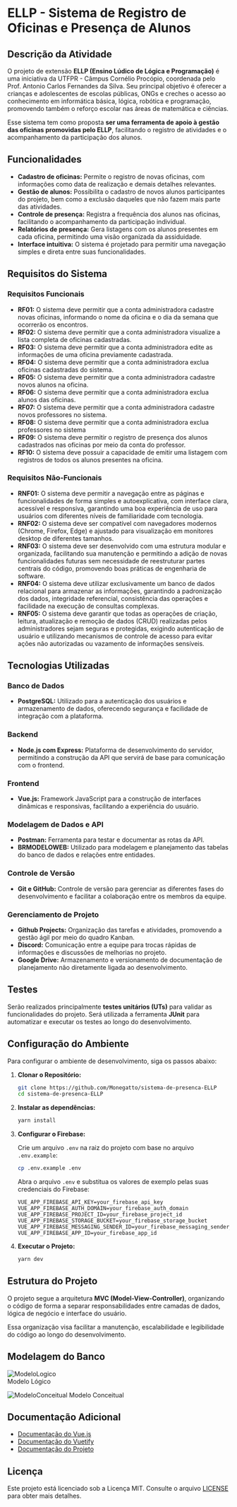 # ELLP - Sistema de Registro de Oficinas e Presença de Alunos

## Descrição da Atividade

O projeto de extensão **ELLP (Ensino Lúdico de Lógica e Programação)** é uma iniciativa da UTFPR - Câmpus Cornélio Procópio, coordenada pelo Prof. Antonio Carlos Fernandes da Silva. Seu principal objetivo é oferecer a crianças e adolescentes de escolas públicas, ONGs e creches o acesso ao conhecimento em informática básica, lógica, robótica e programação, promovendo também o reforço escolar nas áreas de matemática e ciências.

Esse sistema tem como proposta **ser uma ferramenta de apoio à gestão das oficinas promovidas pelo ELLP**, facilitando o registro de atividades e o acompanhamento da participação dos alunos.

## Funcionalidades

*   **Cadastro de oficinas:** Permite o registro de novas oficinas, com informações como data de realização e demais detalhes relevantes.
*   **Gestão de alunos:** Possibilita o cadastro de novos alunos participantes do projeto, bem como a exclusão daqueles que não fazem mais parte das atividades.
*   **Controle de presença:** Registra a frequência dos alunos nas oficinas, facilitando o acompanhamento da participação individual.
*   **Relatórios de presença:** Gera listagens com os alunos presentes em cada oficina, permitindo uma visão organizada da assiduidade.
*   **Interface intuitiva:** O sistema é projetado para permitir uma navegação simples e direta entre suas funcionalidades.

## Requisitos do Sistema

### Requisitos Funcionais

*   **RF01:** O sistema deve permitir que a conta administradora cadastre novas oficinas, informando o nome da oficina e o dia da semana que ocorrerão os encontros.  
*   **RF02:** O sistema deve permitir que a conta administradora visualize a lista completa de oficinas cadastradas.  
*   **RF03:** O sistema deve permitir que a conta administradora edite as informações de uma oficina previamente cadastrada.  
*   **RF04:** O sistema deve permitir que a conta administradora exclua oficinas cadastradas do sistema.  
*   **RF05:** O sistema deve permitir que a conta administradora cadastre novos alunos na oficina.
*   **RF06:** O sistema deve permitir que a conta administradora exclua alunos das oficinas.
*   **RF07:** O sistema deve permitir que a conta administradora cadastre novos professores no sistema.
*   **RF08:** O sistema deve permitir que a conta administradora exclua professores no sistema
*   **RF09:** O sistema deve permitir o registro de presença dos alunos cadastrados nas oficinas por meio da conta do professor.
*   **RF10:** O sistema deve possuir a capacidade de emitir uma listagem com registros de todos os alunos presentes na oficina.

### Requisitos Não-Funcionais

*   **RNF01:** O sistema deve permitir a navegação entre as páginas e funcionalidades de forma simples e autoexplicativa, com interface clara, acessível e responsiva, garantindo uma boa experiência de uso para usuários com diferentes níveis de familiaridade com tecnologia.  
*   **RNF02:** O sistema deve ser compatível com navegadores modernos (Chrome, Firefox, Edge) e ajustado para visualização em monitores desktop de diferentes tamanhos.  
*   **RNF03:** O sistema deve ser desenvolvido com uma estrutura modular e organizada, facilitando sua manutenção e permitindo a adição de novas funcionalidades futuras sem necessidade de reestruturar partes centrais do código, promovendo boas práticas de engenharia de software.  
*   **RNF04:** O sistema deve utilizar exclusivamente um banco de dados relacional para armazenar as informações, garantindo a padronização dos dados, integridade referencial, consistência das operações e facilidade na execução de consultas complexas.  
*   **RNF05:** O sistema deve garantir que todas as operações de criação, leitura, atualização e remoção de dados (CRUD) realizadas pelos administradores sejam seguras e protegidas, exigindo autenticação de usuário e utilizando mecanismos de controle de acesso para evitar ações não autorizadas ou vazamento de informações sensíveis.  

## Tecnologias Utilizadas

### Banco de Dados
* **PostgreSQL:** Utilizado para a autenticação dos usuários e armazenamento de dados, oferecendo segurança e facilidade de integração com a plataforma.

### Backend
* **Node.js com Express:** Plataforma de desenvolvimento do servidor, permitindo a construção da API que servirá de base para comunicação com o frontend.

### Frontend
* **Vue.js:** Framework JavaScript para a construção de interfaces dinâmicas e responsivas, facilitando a experiência do usuário.

### Modelagem de Dados e API
* **Postman:** Ferramenta para testar e documentar as rotas da API.
* **BRMODELOWEB:** Utilizado para modelagem e planejamento das tabelas do banco de dados e relações entre entidades.

### Controle de Versão
* **Git e GitHub:** Controle de versão para gerenciar as diferentes fases do desenvolvimento e facilitar a colaboração entre os membros da equipe.

### Gerenciamento de Projeto
* **Github Projects:** Organização das tarefas e atividades, promovendo a gestão ágil por meio do quadro Kanban.
* **Discord:** Comunicação entre a equipe para trocas rápidas de informações e discussões de melhorias no projeto.
* **Google Drive:** Armazenamento e versionamento de documentação de planejamento não diretamente ligada ao desenvolvimento.

## Testes
Serão realizados principalmente **testes unitários (UTs)** para validar as funcionalidades do projeto.
Será utilizada a ferramenta **JUnit** para automatizar e executar os testes ao longo do desenvolvimento.

## Configuração do Ambiente

Para configurar o ambiente de desenvolvimento, siga os passos abaixo:

1. **Clonar o Repositório:**

    ```bash
    git clone https://github.com/Monegatto/sistema-de-presenca-ELLP
    cd sistema-de-presenca-ELLP
    ```

2. **Instalar as dependências:**

    ```bash
    yarn install
    ```

3. **Configurar o Firebase:**

    Crie um arquivo `.env` na raiz do projeto com base no arquivo `.env.example`:

    ```bash
    cp .env.example .env
    ```

    Abra o arquivo `.env` e substitua os valores de exemplo pelas suas credenciais do Firebase:

    ```env
    VUE_APP_FIREBASE_API_KEY=your_firebase_api_key
    VUE_APP_FIREBASE_AUTH_DOMAIN=your_firebase_auth_domain
    VUE_APP_FIREBASE_PROJECT_ID=your_firebase_project_id
    VUE_APP_FIREBASE_STORAGE_BUCKET=your_firebase_storage_bucket
    VUE_APP_FIREBASE_MESSAGING_SENDER_ID=your_firebase_messaging_sender_id
    VUE_APP_FIREBASE_APP_ID=your_firebase_app_id
    ```

4. **Executar o Projeto:**

    ```bash
    yarn dev
    ```

## Estrutura do Projeto

O projeto segue a arquitetura **MVC (Model-View-Controller)**, organizando o código de forma a separar responsabilidades entre camadas de dados, lógica de negócio e interface do usuário.

Essa organização visa facilitar a manutenção, escalabilidade e legibilidade do código ao longo do desenvolvimento.

## Modelagem do Banco

![ModeloLogico](https://github.com/user-attachments/assets/f9db172d-5489-42eb-a968-294afe8e2ff7)  
Modelo Lógico

![ModeloConceitual](https://github.com/user-attachments/assets/16187a3d-2473-4ecf-b66a-cae2af5f280f)
Modelo Conceitual

## Documentação Adicional

* [Documentação do Vue.js](https://vuejs.org/)
* [Documentação do Vuetify](https://vuetifyjs.com/)
* [Documentação do Projeto](https://docs.google.com/document/d/1AOV5VbKBeztEs_ue7OdyKU5Ud0U3gnlGyvixVEJ7Lbc/edit?usp=sharing)

## Licença

Este projeto está licenciado sob a Licença MIT. Consulte o arquivo [LICENSE](LICENSE) para obter mais detalhes.
